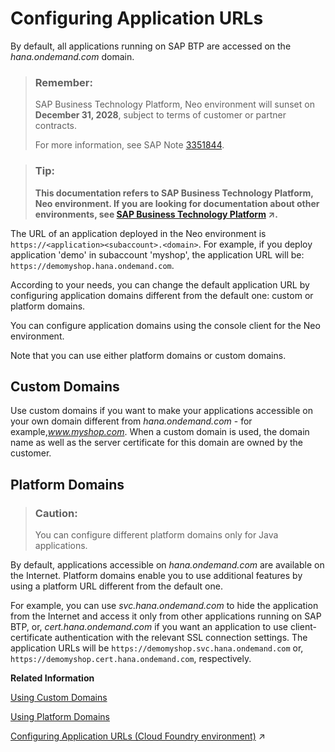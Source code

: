 <!-- loio7ceeaa5e528140c48ae53b68433293ba -->

# Configuring Application URLs

By default, all applications running on SAP BTP are accessed on the *hana.ondemand.com* domain.

> ### Remember:  
> SAP Business Technology Platform, Neo environment will sunset on **December 31, 2028**, subject to terms of customer or partner contracts.
> 
> For more information, see SAP Note [3351844](https://me.sap.com/notes/3351844).

> ### Tip:  
> **This documentation refers to SAP Business Technology Platform, Neo environment. If you are looking for documentation about other environments, see [SAP Business Technology Platform](https://help.sap.com/viewer/65de2977205c403bbc107264b8eccf4b/Cloud/en-US/6a2c1ab5a31b4ed9a2ce17a5329e1dd8.html "SAP Business Technology Platform (SAP BTP) is an integrated offering comprised of the following technology portfolios: application development; process automation; integration; data, analytics, and enterprise planning; artificial intelligence. The platform offers users the ability to turn data into business value, compose end-to-end business processes, connect entire IT landscapes, and personalize, build and extend SAP applications. This reduces the overall total cost of ownership maintaining SAP landscapes and third-party software across end-to-end business processes.") :arrow_upper_right:.**

The URL of an application deployed in the Neo environment is `https://<application><subaccount>.<domain>`. For example, if you deploy application 'demo' in subaccount 'myshop', the application URL will be: `https://demomyshop.hana.ondemand.com`.

According to your needs, you can change the default application URL by configuring application domains different from the default one: custom or platform domains.

You can configure application domains using the console client for the Neo environment.

Note that you can use either platform domains or custom domains.



## Custom Domains

Use custom domains if you want to make your applications accessible on your own domain different from *hana.ondemand.com* - for example,*www.myshop.com*. When a custom domain is used, the domain name as well as the server certificate for this domain are owned by the customer.



## Platform Domains

> ### Caution:  
> You can configure different platform domains only for Java applications.

By default, applications accessible on *hana.ondemand.com* are available on the Internet. Platform domains enable you to use additional features by using a platform URL different from the default one.

For example, you can use *svc.hana.ondemand.com* to hide the application from the Internet and access it only from other applications running on SAP BTP, or, *cert.hana.ondemand.com* if you want an application to use client-certificate authentication with the relevant SSL connection settings. The application URLs will be `https://demomyshop.svc.hana.ondemand.com` or, `https://demomyshop.cert.hana.ondemand.com`, respectively.

**Related Information**  


[Using Custom Domains](using-custom-domains-98e655a.md "SAP Custom Domain service allows subaccount owners to make their SAP BTP applications accessible via a custom domain that is different from the default one (hana.ondemand.com) - for example www.myshop.com.")

[Using Platform Domains](using-platform-domains-a32d4cd.md#loioa32d4cd65be344439d9ed752f182e609 "Using platform domains, you can configure the application network availability or authentication policy. You can achieve that by configuring the appropriate platform domain which will change the URL on which your application will be accessible.")

[Configuring Application URLs (Cloud Foundry environment)](https://help.sap.com/viewer/65de2977205c403bbc107264b8eccf4b/Cloud/en-US/e623e372e6174f81af2b9b8ef8f6d6d3.html "By default, all applications running on SAP BTP are accessed on the default landscape domain. According to your needs, you can change the default application URL by configuring additional application domains.") :arrow_upper_right:

